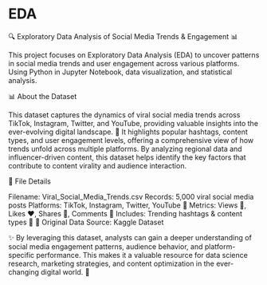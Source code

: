 # EDA
🔍 Exploratory Data Analysis of Social Media Trends &amp; Engagement 📊

This project focuses on Exploratory Data Analysis (EDA) to uncover patterns in social media trends and user engagement across various platforms. Using Python in Jupyter Notebook, data visualization, and statistical analysis.

📊 About the Dataset

This dataset captures the dynamics of viral social media trends across TikTok, Instagram, Twitter, and YouTube, providing valuable insights into the ever-evolving digital landscape. 🚀 It highlights popular hashtags, content types, and user engagement levels, offering a comprehensive view of how trends unfold across multiple platforms. By analyzing regional data and influencer-driven content, this dataset helps identify the key factors that contribute to content virality and audience interaction.

📂 File Details

Filename: Viral_Social_Media_Trends.csv
Records: 5,000 viral social media posts
Platforms: TikTok, Instagram, Twitter, YouTube 📱
Metrics: Views 👀, Likes ❤️, Shares 🔄, Comments 💬
Includes: Trending hashtags & content types 🎯
📌 Original Data Source: Kaggle Dataset

✨ By leveraging this dataset, analysts can gain a deeper understanding of social media engagement patterns, audience behavior, and platform-specific performance. This makes it a valuable resource for data science research, marketing strategies, and content optimization in the ever-changing digital world. 🚀
